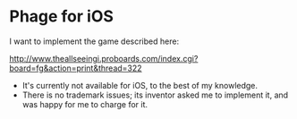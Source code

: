 Phage for iOS
=============

I want to implement the game described here:

http://www.theallseeingi.proboards.com/index.cgi?board=fg&action=print&thread=322

* It's currently not available for iOS, to the best of my knowledge.
* There is no trademark issues; its inventor asked me to implement it, and was happy for me to charge for it.


